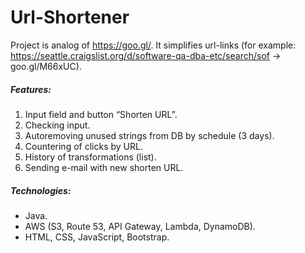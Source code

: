 # Url-Shortener
Project is analog of https://goo.gl/. It simplifies url-links (for example: https://seattle.craigslist.org/d/software-qa-dba-etc/search/sof -> goo.gl/M66xUC).

##### Features: 
1. Input field and button “Shorten URL”.
2. Checking input.
3. Autoremoving unused strings from DB by schedule (3 days).
5. Countering of clicks by URL.
6. History of transformations (list).
7. Sending e-mail with new shorten URL.

##### Technologies: 
* Java.
* AWS (S3, Route 53, API Gateway, Lambda, DynamoDB).
* HTML, CSS, JavaScript, Bootstrap.

